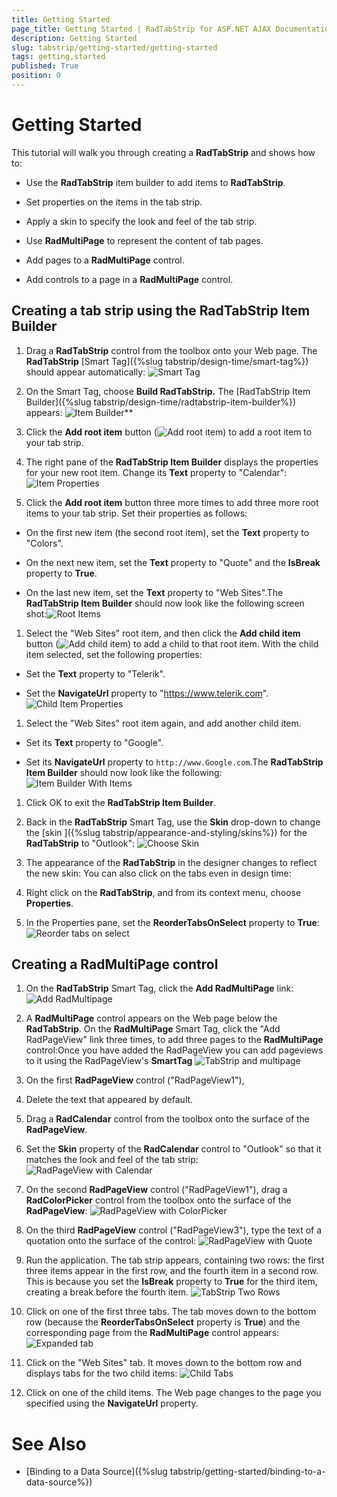 ```yaml
---
title: Getting Started
page_title: Getting Started | RadTabStrip for ASP.NET AJAX Documentation
description: Getting Started
slug: tabstrip/getting-started/getting-started
tags: getting,started
published: True
position: 0
---
```


# Getting Started


This tutorial will walk you through creating a **RadTabStrip** and shows how to:

* Use the **RadTabStrip** item builder to add items to **RadTabStrip**.

* Set properties on the items in the tab strip.

* Apply a skin to specify the look and feel of the tab strip.

* Use **RadMultiPage** to represent the content of tab pages.

* Add pages to a **RadMultiPage** control.

* Add controls to a page in a **RadMultiPage** control.

## Creating a tab strip using the RadTabStrip Item Builder

1. Drag a **RadTabStrip** control from the toolbox onto your Web page. The **RadTabStrip** [Smart Tag]({%slug tabstrip/design-time/smart-tag%}) should appear automatically:
![Smart Tag](images/tabstrip_smarttag.png)

1. On the Smart Tag, choose **Build RadTabStrip.** The [RadTabStrip Item Builder]({%slug tabstrip/design-time/radtabstrip-item-builder%}) appears: 
![Item Builder](images/tabstrip_itembuilder.png)**

1. Click the **Add root item** button (![Add root item](images/tabstrip_addrootitem.png)) to add a root item to your tab strip.

1. The right pane of the **RadTabStrip Item Builder** displays the properties for your new root item. Change its **Text** property to "Calendar": ![Item Properties](images/tabstrip_itemproperties.png)

1. Click the **Add root item** button three more times to add three more root items to your tab strip. Set their properties as follows:

* On the first new item (the second root item), set the **Text** property to "Colors".

* On the next new item, set the **Text** property to "Quote" and the **IsBreak** property to **True**.

* On the last new item, set the **Text** property to "Web Sites".The **RadTabStrip Item Builder** should now look like the following screen shot:![Root Items](images/tabstrip_rootitems.png)

1. Select the "Web Sites" root item, and then click the **Add child item** button (![Add child item](images/tabstrip_addchilditem.png)) to add a child to that root item. With the child item selected, set the following properties:

* Set the **Text** property to "Telerik".

* Set the **NavigateUrl** property to "https://www.telerik.com". 
![Child Item Properties](images/tabstrip_childitemproperties.png)

1. Select the "Web Sites" root item again, and add another child item.

* Set its **Text** property to "Google".

* Set its **NavigateUrl** property to `http://www.Google.com`.The **RadTabStrip Item Builder** should now look like the following:
![Item Builder With Items](images/tabstrip_radtabstripitembuilderwithitems.png)

1. Click OK to exit the **RadTabStrip Item Builder**.

1. Back in the **RadTabStrip** Smart Tag, use the **Skin** drop-down to change the [skin ]({%slug tabstrip/appearance-and-styling/skins%}) for the **RadTabStrip** to "Outlook":
![Choose Skin](images/tabstrip_chooseskin.png)

1. The appearance of the **RadTabStrip** in the designer changes to reflect the new skin:  You can also click on the tabs even in design time: 

1. Right click on the **RadTabStrip**, and from its context menu, choose **Properties**.

1. In the Properties pane, set the **ReorderTabsOnSelect** property to **True**:
![Reorder tabs on select](images/tabstrip_reordertabsonselect.png)

## Creating a RadMultiPage control

1. On the **RadTabStrip** Smart Tag, click the **Add RadMultiPage** link:
![Add RadMultipage](images/tabstrip_addradmultipage.png)

1. A **RadMultiPage** control appears on the Web page below the **RadTabStrip**. On the **RadMultiPage** Smart Tag, click the "Add RadPageView" link three times, to add three pages to the **RadMultiPage** control:Once you have added the RadPageView you can add pageviews to it using the RadPageView's **SmartTag**
![TabStrip and multipage](images/tabstrip_andmultipage.png)

1. On the first **RadPageView** control ("RadPageView1"),

1. Delete the text that appeared by default.

1. Drag a **RadCalendar** control from the toolbox onto the surface of the **RadPageView**.

1. Set the **Skin** property of the **RadCalendar** control to "Outlook" so that it matches the look and feel of the tab strip:
![RadPageView with Calendar](images/tabstrip_radpageviewwithcalendar.png)

1. On the second **RadPageView** control ("RadPageView1"), drag a **RadColorPicker** control from the toolbox onto the surface of the **RadPageView**:
![RadPageView with ColorPicker](images/tabstrip_radpageviewwithcolorpicker.png)

1. On the third **RadPageView** control ("RadPageView3"), type the text of a quotation onto the surface of the control:
![RadPageView with Quote](images/tabstrip_radpageviewwithquote.png)

1. Run the application. The tab strip appears, containing two rows: the first three items appear in the first row, and the fourth item in a second row. This is because you set the **IsBreak** property to **True** for the third item, creating a break before the fourth item.
![TabStrip Two Rows](images/tabstrip_tworows.png)

1. Click on one of the first three tabs. The tab moves down to the bottom row (because the **ReorderTabsOnSelect** property is **True**) and the corresponding page from the **RadMultiPage** control appears:
![Expanded tab](images/tabstrip_expandedtab.png)

1. Click on the "Web Sites" tab. It moves down to the bottom row and displays tabs for the two child items:
![Child Tabs](images/tabstrip_displaychildtabs.png)

1. Click on one of the child items. The Web page changes to the page you specified using the **NavigateUrl** property.

# See Also

 * [Binding to a Data Source]({%slug tabstrip/getting-started/binding-to-a-data-source%})
